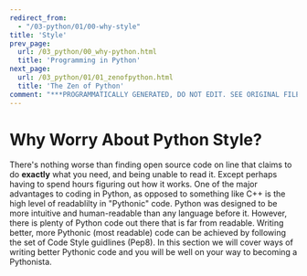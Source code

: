 ```yaml
---
redirect_from:
  - "/03-python/01/00-why-style"
title: 'Style'
prev_page:
  url: /03_python/00_why-python.html
  title: 'Programming in Python'
next_page:
  url: /03_python/01/01_zenofpython.html
  title: 'The Zen of Python'
comment: "***PROGRAMMATICALLY GENERATED, DO NOT EDIT. SEE ORIGINAL FILES IN /content***"
---
```

# Why Worry About Python Style?
 
There's nothing worse than finding open source code on line that claims to do **exactly** what you need, and being unable to read it. Except perhaps having to spend hours figuring out how it works. One of the major advantages to coding in Python, as opposed to something like C++ is the high level of readablilty in "Pythonic" code. Python was designed to be more intuitive and human-readable than any language before it. However, there is plenty of Python code out there that is far from readable. Writing better, more Pythonic (most readable) code can be achieved by following the set of Code Style guidlines (Pep8). In this section we will cover ways of writing better Pythonic code and you will be well on your way to becoming a Pythonista.
